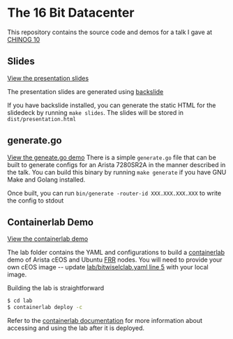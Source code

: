 # The 16 Bit Datacenter

This repository contains the source code and demos for a talk I gave at [CHINOG 10](https://chinog.org/chi-nog-10)

## Slides
[View the presentation slides](https://bewing.github.io/chinog-10/presentation.html)

The presentation slides are generated using [backslide](https://github.com/sinedied/backslide)

If you have backslide installed, you can generate the static HTML for the slidedeck by running
`make slides`.  The slides will be stored in `dist/presentation.html`

## generate.go
[View the geneate.go demo](https://bewing.github.io/chinog-10/demo.html)
There is a simple `generate.go` file that can be built to generate configs for
an Arista 7280SR2A in the manner described in the talk.  You can build this binary
by running `make generate` if you have GNU Make and Golang installed.

Once built, you can run `bin/generate -router-id XXX.XXX.XXX.XXX` to write the config to stdout

## Containerlab Demo
[View the containerlab demo](https://bewing.github.io/chinog-10/clab-demo.html)

The lab folder contains the YAML and configurations to build a [containerlab](https://containerlab.dev/)
demo of Arista cEOS and Ubuntu [FRR](https://frrouting.org/) nodes.  You will need to provide your own cEOS
image -- update [lab/bitwiselclab.yaml line 5](lab/bitwise.clab.yaml#L5) with your local image.

Building the lab is straightforward

```bash
$ cd lab
$ containerlab deploy -c
```

Refer to the [containerlab documentation](https://containerlab.dev/quickstart/) for more information about
accessing and using the lab after it is deployed.
